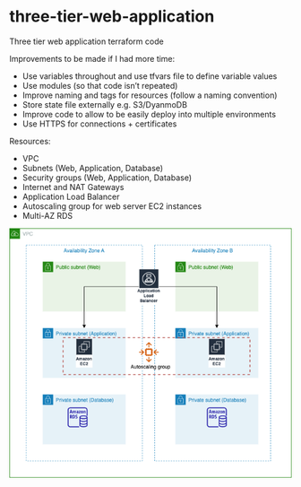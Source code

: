 # three-tier-web-application
Three tier web application terraform code

Improvements to be made if I had more time:
* Use variables throughout and use tfvars file to define variable values 
* Use modules (so that code isn’t repeated) 
* Improve naming and tags for resources (follow a naming convention) 
* Store state file externally e.g. S3/DyanmoDB
* Improve code to allow to be easily deploy into multiple environments 
* Use HTTPS for connections + certificates 

Resources:
* VPC
* Subnets (Web, Application, Database)
* Security groups (Web, Application, Database)
* Internet and NAT Gateways
* Application Load Balancer
* Autoscaling group for web server EC2 instances 
* Multi-AZ RDS


![Alt text](diagram.png)
